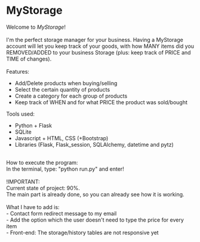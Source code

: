 # MyStorage

Welcome to *MyStorage*!<br><br>
I'm the perfect storage manager for your business. Having a MyStorage account will let you keep track of your goods, with how MANY items did you REMOVED/ADDED to your business Storage (plus: keep track of PRICE and TIME of changes).
<br><Br>
Features:
<ul>
    <li>Add/Delete products when buying/selling</li>
    <li>Select the certain quantity of products</li>
    <li>Create a category for each group of products</li>
    <li>Keep track of WHEN and for what PRICE the product was sold/bought</li>
</ul>
Tools used:
<ul>
    <li>Python + Flask</li>
    <li>SQLite</li>
    <li>Javascript + HTML, CSS (+Bootstrap)</li>
    <li>Libraries (Flask, Flask_session, SQLAlchemy, datetime and pytz)</li>
</ul>
<br>
How to execute the program:<Br>
In the terminal, type: "python run.py" and enter!<br>
<Br>
!IMPORTANT:<BR>
Current state of project: 90%.<Br>
The main part is already done, so you can already see how it is working.<br><br>
What I have to add is:<br>
- Contact form redirect message to my email<Br>
- Add the option which the user doesn't need to type the price for every item<Br>
- Front-end: The storage/history tables are not responsive yet